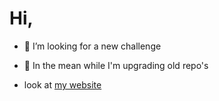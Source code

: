 # Hi,

- 👀 I’m looking for a new challenge
- 🌱 In the mean while I'm upgrading old repo's

- look at [my website](https://bobvanoorschot.com)

<!---
bobvanoorschot/bobvanoorschot is a ✨ special ✨ repository because its `README.md` (this file) appears on your GitHub profile.
You can click the Preview link to take a look at your changes.
--->
